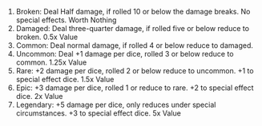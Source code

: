 1. Broken: Deal Half damage, if rolled 10 or below the damage breaks. No special effects. Worth Nothing
2. Damaged: Deal three-quarter damage, if rolled five or below reduce to broken. 0.5x Value
3. Common: Deal normal damage, if rolled 4 or below reduce to damaged.
4. Uncommon: Deal +1 damage per dice, rolled 3 or below reduce to common. 1.25x Value
5. Rare: +2 damage per dice, rolled 2 or below reduce to uncommon. +1 to special effect dice. 1.5x Value
6. Epic: +3 damage per dice, rolled 1 or reduce to rare. +2 to special effect dice. 2x Value
7. Legendary: +5 damage per dice, only reduces under special circumstances. +3 to special effect dice. 5x Value